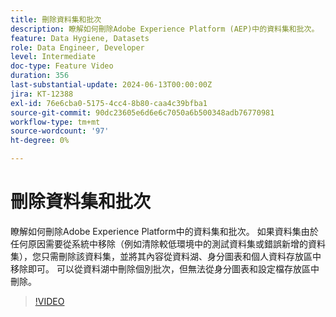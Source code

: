 ```yaml
---
title: 刪除資料集和批次
description: 瞭解如何刪除Adobe Experience Platform (AEP)中的資料集和批次。
feature: Data Hygiene, Datasets
role: Data Engineer, Developer
level: Intermediate
doc-type: Feature Video
duration: 356
last-substantial-update: 2024-06-13T00:00:00Z
jira: KT-12388
exl-id: 76e6cba0-5175-4cc4-8b80-caa4c39bfba1
source-git-commit: 90dc23605e6d6e6c7050a6b500348adb76770981
workflow-type: tm+mt
source-wordcount: '97'
ht-degree: 0%

---
```


# 刪除資料集和批次

瞭解如何刪除Adobe Experience Platform中的資料集和批次。 如果資料集由於任何原因需要從系統中移除（例如清除較低環境中的測試資料集或錯誤新增的資料集），您只需刪除該資料集，並將其內容從資料湖、身分圖表和個人資料存放區中移除即可。 可以從資料湖中刪除個別批次，但無法從身分圖表和設定檔存放區中刪除。

>[!VIDEO](https://video.tv.adobe.com/v/3429790/?learn=on)

